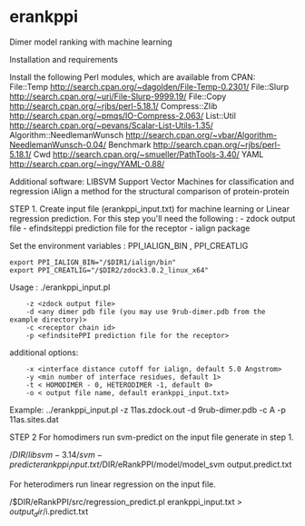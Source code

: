 # erankppi
Dimer model ranking with machine learning

Installation and requirements

Install the following Perl modules, which are available from CPAN:
File::Temp 	http://search.cpan.org/~dagolden/File-Temp-0.2301/
File::Slurp 	http://search.cpan.org/~uri/File-Slurp-9999.19/
File::Copy 	http://search.cpan.org/~rjbs/perl-5.18.1/
Compress::Zlib 	http://search.cpan.org/~pmqs/IO-Compress-2.063/
List::Util 	http://search.cpan.org/~pevans/Scalar-List-Utils-1.35/
Algorithm::NeedlemanWunsch 	http://search.cpan.org/~vbar/Algorithm-NeedlemanWunsch-0.04/
Benchmark 	http://search.cpan.org/~rjbs/perl-5.18.1/
Cwd 	http://search.cpan.org/~smueller/PathTools-3.40/
YAML 	http://search.cpan.org/~ingy/YAML-0.88/

Additional software:
LIBSVM 	Support Vector Machines for classification and regression
iAlign  a method for the structural comparison of protein-protein 

STEP 1. Create input file (erankppi_input.txt) for machine learning or Linear regression prediction. 
For this step you'll need the following :
	- zdock output file
	- efindsiteppi prediction file for the receptor
	- ialign package

Set the environment variables : PPI_IALIGN_BIN , PPI_CREATLIG

	export PPI_IALIGN_BIN="/$DIR1/ialign/bin"
	export PPI_CREATLIG="/$DIR2/zdock3.0.2_linux_x64"

Usage : ./erankppi_input.pl

        -z <zdock output file>
        -d <any dimer pdb file (you may use 9rub-dimer.pdb from the example directory)>
        -c <receptor chain id>
        -p <efindsitePPI prediction file for the receptor>

additional options:

        -x <interface distance cutoff for ialign, default 5.0 Angstrom>
        -y <min number of interface residues, default 1>
        -t < HOMODIMER - 0, HETERODIMER -1, default 0>
        -o < output file name, default erankppi_input.txt>

Example:
../erankppi_input.pl -z 11as.zdock.out -d 9rub-dimer.pdb -c A -p 11as.sites.dat

STEP 2 
For homodimers run svm-predict on the input file generate in step 1.

/$DIR/libsvm-3.14/svm-predict erankppi_input.txt /$DIR/eRankPPI/model/model_svm output.predict.txt

For heterodimers run linear regression on the input file.

/$DIR/eRankPPI/src/regression_predict.pl erankppi_input.txt  > $output_dir/$i.predict.txt
